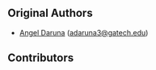 Original Authors
----------------

 * [Angel Daruna](https://github.com/adaruna3/) (adaruna3@gatech.edu)

Contributors
------------
 
